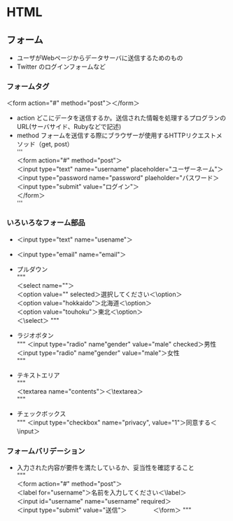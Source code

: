 # HTML 
## フォーム
- ユーザがWebページからデータサーバに送信するためのもの
- Twitter のログインフォームなど

### フォームタグ
＜form action="#" method="post"＞＜/form＞
- action どこにデータを送信するか。送信された情報を処理するプログランのURL(サーバサイド、Rubyなどで記述)
- method フォームを送信する際にブラウザーが使用するHTTPリクエストメソッド（get, post）   
\'''   
＜form action="#" method="post"＞     
    ＜input type="text" name="username" placeholder="ユーザーネーム"＞    
    ＜input type="password name="password" plaeholder="パスワード＞      
    ＜input type="submit" value="ログイン"＞     
＜/form＞    
\'''


### いろいろなフォーム部品
- ＜input type="text" name="usename"＞
- ＜input type="email" name="email"＞
- プルダウン    
\"""     
＜select name=""＞      
＜option value="" selected＞選択してください＜\option＞     
＜option value="hokkaido"＞北海道＜\option＞     
＜option value="touhoku"＞東北＜\option＞      
＜\select＞
\"""    

- ラジオボタン    
\"""
＜input type="radio" name"gender" value="male" checked＞男性          
＜input type="radio" name"gender" value="male"＞女性       
\"""     

- テキストエリア     
\"""     
＜textarea name="contents"＞＜\textarea＞     
\"""    

- チェックボックス     
\"""
＜input type="checkbox" name="privacy", value="1"＞同意する＜\input＞


### フォームバリデーション
- 入力された内容が要件を満たしているか、妥当性を確認すること    
\"""     
＜form action="#" method="post"＞     
＜label for="username"＞名前を入力してください＜\label＞      
＜input id="username" name="username" required＞    
＜input type="submit" value="送信"＞　　　　
＜\form＞
\"""    








